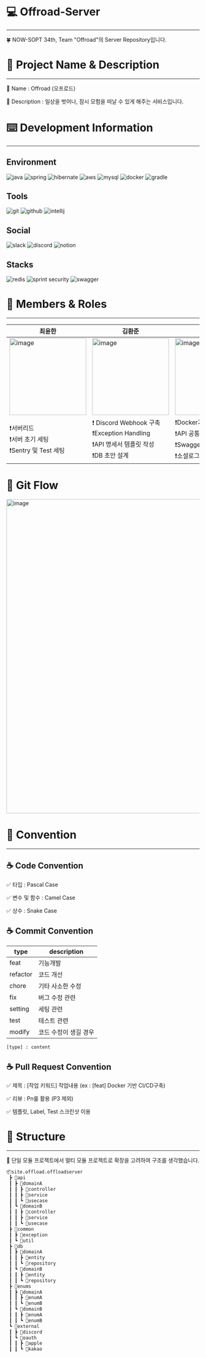 # 💻 Offroad-Server

---

🍀 NOW-SOPT 34th, Team "Offroad"의 Server Repository입니다.

# 📖 Project Name & Description

---

📛 Name : Offroad (오프로드)

📛️ Description : 일상을 벗어나, 잠시 모험을 떠날 수 있게 해주는 서비스입니다.

# ⌨️ Development Information

---

## Environment

![java](https://img.shields.io/badge/Java-ED8B00?style=for-the-badge&logo=openjdk&logoColor=white)
![spring](https://img.shields.io/badge/Spring-6DB33F?style=for-the-badge&logo=spring&logoColor=white)
![hibernate](https://img.shields.io/badge/Hibernate-59666C?style=for-the-badge&logo=Hibernate&logoColor=white)
![aws](https://img.shields.io/badge/Amazon_AWS-FF9900?style=for-the-badge&logo=amazonaws&logoColor=white)
![mysql](https://img.shields.io/badge/MySQL-005C84?style=for-the-badge&logo=mysql&logoColor=white)
![docker](https://img.shields.io/badge/docker-%230db7ed.svg?style=for-the-badge&logo=docker&logoColor=white)
![gradle](https://img.shields.io/badge/Gradle-02303A.svg?style=for-the-badge&logo=Gradle&logoColor=white)


## Tools
![git](	https://img.shields.io/badge/GIT-E44C30?style=for-the-badge&logo=git&logoColor=white)
![github](https://img.shields.io/badge/GitHub-100000?style=for-the-badge&logo=github&logoColor=white)
![intellij](https://img.shields.io/badge/IntelliJ_IDEA-000000.svg?style=for-the-badge&logo=intellij-idea&logoColor=white)


## Social
![slack](https://img.shields.io/badge/Slack-4A154B?style=for-the-badge&logo=slack&logoColor=white)
![discord](https://img.shields.io/badge/Discord-7289DA?style=for-the-badge&logo=discord&logoColor=white)
![notion](https://img.shields.io/badge/Notion-000000?style=for-the-badge&logo=notion&logoColor=white)



## Stacks
![redis](https://img.shields.io/badge/redis-%23DD0031.svg?&style=for-the-badge&logo=redis&logoColor=white)
![sprint security](https://img.shields.io/badge/Spring_Security-6DB33F?style=for-the-badge&logo=Spring-Security&logoColor=white)
![swagger](https://img.shields.io/badge/-Swagger-%23Clojure?style=for-the-badge&logo=swagger&logoColor=white)




# 🧙 Members & Roles

---

| 최윤한                                           | 김환준                                                                               | 김의진                                                                          |
|-----------------------------------------------|-----------------------------------------------------------------------------------|------------------------------------------------------------------------------|
| <img width="200px" height="200px" alt="image" src="https://github.com/Team-Offroad/Offroad-server/assets/127496156/9815c501-03ab-486e-8b57-95c957c3337f">        | <img width="200px" height="200px" alt="image" src="https://github.com/Team-Offroad/Offroad-server/assets/127496156/98bcc906-7b41-465c-9079-dc891d012490">                                            | <img width="200px" height="200px" alt="image" src="https://github.com/Team-Offroad/Offroad-server/assets/127496156/7133be13-0ec8-488f-b1f5-6cb3ee3c00c4">                                 |
| ❗️서버리드 <br> ❗서버 초기 세팅 <br> ❗Sentry 및 Test 세팅  | ❗ Discord Webhook 구축 <br> ❗Exception Handling <br> ❗API 명세서 템플릿 작성 <br> ❗DB 초안 설계 | ❗Docker기반 CI/CD 구축 <br> ❗️API 공통 response 작성 <br> ❗Swagger 세팅 <br> ❗소셜로그인 구현 |

# 🌊 Git Flow

<img width="818" alt="image" src="https://github.com/Team-Offroad/Offroad-server/assets/127496156/216a2d32-628a-4b8f-a4a1-ae06ef35a1fd">

# 📒 Convention

---

## ☕️ Code Convention

✅ 타입 : Pascal Case

✅ 변수 및 함수 : Camel Case

✅ 상수 : Snake Case

## ☕️ Commit Convention

| type     | description |
|----------|-----------|
| feat     | 기능개발      |
| refactor | 코드 개선     |
| chore    | 기타 사소한 수정 |
| fix      | 버그 수정 관련  |
| setting  | 세팅 관련     |
| test     | 테스트 관련    |
| modify   | 코드 수정이 생길 경우 |

```bash
[type] : content
```

## ☕️ Pull Request Convention

✅ 제목 : [작업 키워드] 작업내용 (ex : [feat] Docker 기반 CI/CD구축)

✅ 리뷰 : Pn룰 활용 (P3 제외)

✅ 템플릿, Label, Test 스크린샷 이용

# 🔧 Structure 

---

🌱 단일 모듈 프로젝트에서 멀티 모듈 프로젝트로 확장을 고려하여 구조를 생각했습니다.

```bash
📦site.offload.offloadserver
 ┣ 📂api
 ┃ ┣ 📂domainA
 ┃ ┃ ┣ 📜controller
 ┃ ┃ ┣ 📜service
 ┃ ┃ ┗ 📜usecase
 ┃ ┗ 📂domainB
 ┃ ┃ ┣ 📜controller
 ┃ ┃ ┣ 📜service
 ┃ ┃ ┗ 📜usecase
 ┣ 📂common
 ┃ ┣ 📂exception
 ┃ ┗ 📂util
 ┣ 📂db
 ┃ ┣ 📂domainA
 ┃ ┃ ┣ 📜entity
 ┃ ┃ ┗ 📜repository
 ┃ ┗ 📂domainB
 ┃ ┃ ┣ 📜entity
 ┃ ┃ ┗ 📜repository
 ┣ 📂enums
 ┃ ┣ 📂domainA
 ┃ ┃ ┣ 📜enumA
 ┃ ┃ ┗ 📜enumB
 ┃ ┗ 📂domainB
 ┃ ┃ ┣ 📜enumA
 ┃ ┃ ┗ 📜enumB
 ┗ 📂external
 ┃ ┣ 📂discord
 ┃ ┗ 📂oauth
 ┃ ┃ ┣ 📂apple
 ┃ ┃ ┗ 📂kakao
```